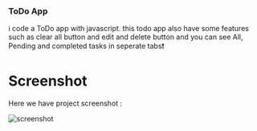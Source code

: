 ### ToDo App
i code a ToDo app with javascript. this todo app also have some features such as clear all button and edit and delete button and you can see All, Pending and completed tasks in seperate tabs❗️

# Screenshot
Here we have project screenshot :


![screenshot](screenshot.jpg)
